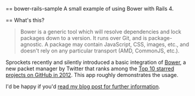 == bower-rails-sample
A small example of using Bower with Rails 4.

== What's this?

> Bower is a generic tool which will resolve dependencies and lock packages down to a version. It runs over Git, and is package-agnostic. A package may contain JavaScript, CSS, images, etc., and doesn't rely on any particular transport (AMD, CommonJS, etc.).

Sprockets recently and silently introduced a basic integration of [Bower](https://github.com/twitter/bower), a new packet manager by Twitter that ranks among the [Top 10 starred projects on GitHub in 2012](https://github.com/blog/1359-the-octoverse-in-2012).
This app roughly demonstrates the usage.

I'd be happy if you'd [read my blog post for further information](http://kaeff.net/posts/sprockets-bower-better-component-packaging-for-rails-asset-pipeline.html).
